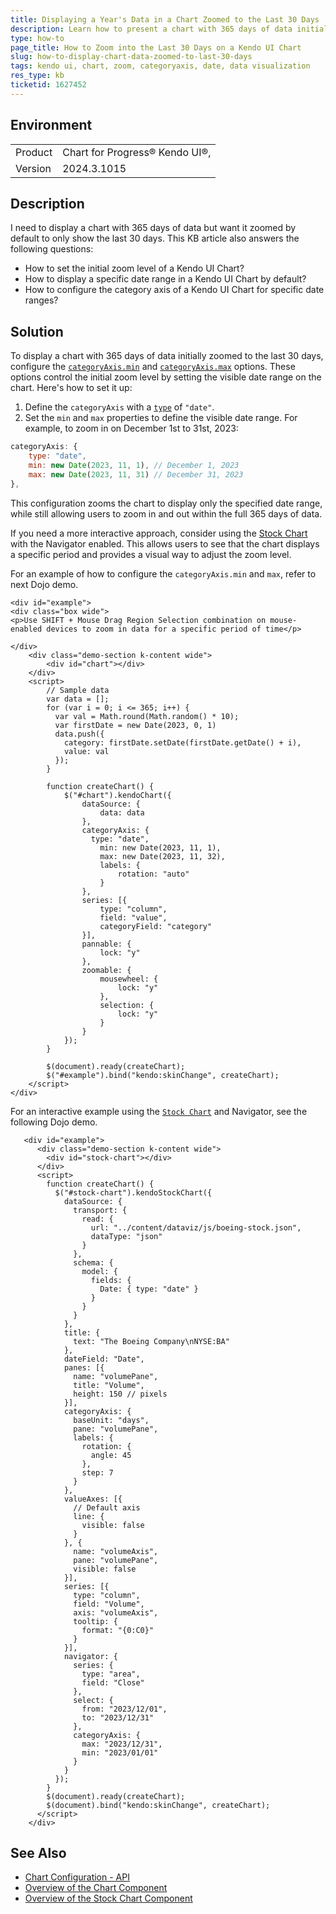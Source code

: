 ```yaml
---
title: Displaying a Year's Data in a Chart Zoomed to the Last 30 Days
description: Learn how to present a chart with 365 days of data initially zoomed to show only the last 30 days using Kendo UI Chart.
type: how-to
page_title: How to Zoom into the Last 30 Days on a Kendo UI Chart
slug: how-to-display-chart-data-zoomed-to-last-30-days
tags: kendo ui, chart, zoom, categoryaxis, date, data visualization
res_type: kb
ticketid: 1627452
---
```


## Environment

<table>
<tbody>
<tr>
<td>Product</td>
<td>
Chart for Progress® Kendo UI®, <br />
</td>
</tr>
<tr>
<td>Version</td>
<td>2024.3.1015</td>
</tr>
</tbody>
</table>

## Description

I need to display a chart with 365 days of data but want it zoomed by default to only show the last 30 days. This KB article also answers the following questions:
- How to set the initial zoom level of a Kendo UI Chart?
- How to display a specific date range in a Kendo UI Chart by default?
- How to configure the category axis of a Kendo UI Chart for specific date ranges?

## Solution

To display a chart with 365 days of data initially zoomed to the last 30 days, configure the [`categoryAxis.min`](https://docs.telerik.com/kendo-ui/api/javascript/dataviz/ui/chart/configuration/categoryaxis.min) and [`categoryAxis.max`](https://docs.telerik.com/kendo-ui/api/javascript/dataviz/ui/chart/configuration/categoryaxis.max) options. These options control the initial zoom level by setting the visible date range on the chart. Here's how to set it up:

1. Define the `categoryAxis` with a [`type`](https://docs.telerik.com/kendo-ui/api/javascript/dataviz/ui/chart/configuration/categoryaxis.type) of `"date"`.
2. Set the `min` and `max` properties to define the visible date range. For example, to zoom in on December 1st to 31st, 2023:

```javascript
categoryAxis: {
    type: "date",
    min: new Date(2023, 11, 1), // December 1, 2023
    max: new Date(2023, 11, 31) // December 31, 2023
},
```

This configuration zooms the chart to display only the specified date range, while still allowing users to zoom in and out within the full 365 days of data. 

If you need a more interactive approach, consider using the [Stock Chart](https://docs.telerik.com/kendo-ui/api/javascript/dataviz/ui/stockchart) with the Navigator enabled. This allows users to see that the chart displays a specific period and provides a visual way to adjust the zoom level.

For an example of how to configure the `categoryAxis.min` and `max`, refer to next Dojo demo.

```dojo
<div id="example">
<div class="box wide">
<p>Use SHIFT + Mouse Drag Region Selection combination on mouse-enabled devices to zoom in data for a specific period of time</p>

</div>
    <div class="demo-section k-content wide">
        <div id="chart"></div>
    </div>
    <script>
        // Sample data
        var data = [];
        for (var i = 0; i <= 365; i++) {
          var val = Math.round(Math.random() * 10);
          var firstDate = new Date(2023, 0, 1)
          data.push({
            category: firstDate.setDate(firstDate.getDate() + i),
            value: val
          });
        }

        function createChart() {
            $("#chart").kendoChart({
                dataSource: {
                    data: data
                },
                categoryAxis: {
                  type: "date",
                    min: new Date(2023, 11, 1),
                    max: new Date(2023, 11, 32),
                    labels: {
                        rotation: "auto"
                    }
                },
                series: [{
                    type: "column",
                    field: "value",
                    categoryField: "category"
                }],
                pannable: {
                    lock: "y"
                },
                zoomable: {
                    mousewheel: {
                        lock: "y"
                    },
                    selection: {
                        lock: "y"
                    }
                }
            });
        }

        $(document).ready(createChart);
        $("#example").bind("kendo:skinChange", createChart);
    </script>
</div>
```

For an interactive example using the [`Stock Chart`](https://docs.telerik.com/kendo-ui/controls/charts/stockchart/overview) and Navigator, see the following Dojo demo.

```dojo
   <div id="example">
      <div class="demo-section k-content wide">
        <div id="stock-chart"></div>
      </div>
      <script>
        function createChart() {
          $("#stock-chart").kendoStockChart({
            dataSource: {
              transport: {
                read: {
                  url: "../content/dataviz/js/boeing-stock.json",
                  dataType: "json"
                }
              },
              schema: {
                model: {
                  fields: {
                    Date: { type: "date" }
                  }
                }
              }
            },
            title: {
              text: "The Boeing Company\nNYSE:BA"
            },
            dateField: "Date",
            panes: [{
              name: "volumePane",
              title: "Volume",
              height: 150 // pixels
            }],
            categoryAxis: {
              baseUnit: "days",
              pane: "volumePane",
              labels: {
                rotation: {
                  angle: 45
                },
                step: 7
              }
            },
            valueAxes: [{
              // Default axis
              line: {
                visible: false
              }
            }, {
              name: "volumeAxis",
              pane: "volumePane",
              visible: false
            }],
            series: [{
              type: "column",
              field: "Volume",
              axis: "volumeAxis",
              tooltip: {
                format: "{0:C0}"
              }
            }],
            navigator: {
              series: {
                type: "area",
                field: "Close"
              },
              select: {
                from: "2023/12/01",
                to: "2023/12/31"
              },
              categoryAxis: {
                max: "2023/12/31",
                min: "2023/01/01"
              }
            }
          });
        }
        $(document).ready(createChart);
        $(document).bind("kendo:skinChange", createChart);
      </script>
    </div>
```

## See Also

- [Chart Configuration - API ](https://docs.telerik.com/kendo-ui/api/javascript/dataviz/ui/chart/configuration.)
- [Overview of the Chart Component](https://docs.telerik.com/kendo-ui/controls/charts/chart/overview)
- [Overview of the Stock Chart Component](https://docs.telerik.com/kendo-ui/controls/charts/stockchart/overview)
